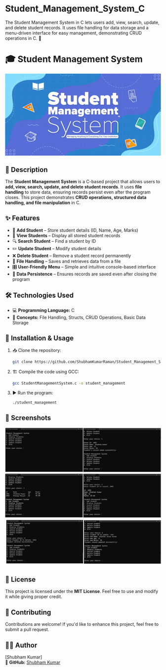 # Student_Management_System_C
The Student Management System in C lets users add, view, search, update, and delete student records. It uses file handling for data storage and a menu-driven interface for easy management, demonstrating CRUD operations in C. 🚀
# 🎓 Student Management System
![🖥 Main Menu](https://github.com/ShubhamKumarRaman/Student_Management_System_C/blob/main/StudentManagementSystem.jpg)
## 📜 Description
The **Student Management System** is a C-based project that allows users to **add, view, search, update, and delete student records**. It uses **file handling** to store data, ensuring records persist even after the program closes. This project demonstrates **CRUD operations, structured data handling, and file manipulation** in C.

## ✨ Features
- 📝 **Add Student** – Store student details (ID, Name, Age, Marks)
- 📜 **View Students** – Display all stored student records
- 🔍 **Search Student** – Find a student by ID
- ✏️ **Update Student** – Modify student details
- ❌ **Delete Student** – Remove a student record permanently
- 📂 **File Handling** – Saves and retrieves data from a file
- 🎛 **User-Friendly Menu** – Simple and intuitive console-based interface
- 🔄 **Data Persistence** – Ensures records are saved even after closing the program


## 🛠 Technologies Used
- 💻 **Programming Language:** C
- 🔢 **Concepts:** File Handling, Structs, CRUD Operations, Basic Data Storage

## 🚀 Installation & Usage
1. 📥 Clone the repository:
   ```sh
   git clone https://github.com/ShubhamKumarRaman/Student_Management_System_C.git
   ```
2. 🏗 Compile the code using GCC:
   ```sh
   gcc StudentManagementSystem.c -o student_management
   ```
3. ▶️ Run the program:
   ```sh
   ./student_management
   ```

## 📸 Screenshots
![🖥 Main Menu](https://github.com/ShubhamKumarRaman/Student_Management_System_C/blob/main/Screenshots/01.jpg)
![➕ Adding Student](https://github.com/ShubhamKumarRaman/Student_Management_System_C/blob/main/Screenshots/02.jpg)
![📋 Viewing Students](https://github.com/ShubhamKumarRaman/Student_Management_System_C/blob/main/Screenshots/03.jpg)

## 📜 License
This project is licensed under the **MIT License**. Feel free to use and modify it while giving proper credit.

## 🤝 Contributing
Contributions are welcome! If you'd like to enhance this project, feel free to submit a pull request.

## 👨‍💻 Author
[Shubham Kumar]    
🔗 **GitHub:** [Shubham Kumar](https://github.com/ShubhamKumarRaman)


